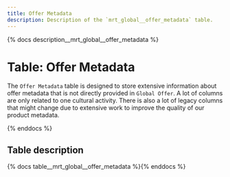 ```yaml
---
title: Offer Metadata
description: Description of the `mrt_global__offer_metadata` table.
---
```


{% docs description__mrt_global__offer_metadata %}

# Table: Offer Metadata

The `Offer Metadata` table is designed to store extensive information about offer metadata that is not directly provided in `Global Offer`.
A lot of columns are only related to one cultural activity.
There is also a lot of legacy columns that might change due to extensive work to improve the quality of our product metadata.

{% enddocs %}



## Table description

{% docs table__mrt_global__offer_metadata  %}{% enddocs %}
